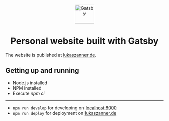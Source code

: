 <p align="center">
  <a href="https://www.gatsbyjs.org">
    <img alt="Gatsby" src="https://www.gatsbyjs.org/monogram.svg" width="60" />
  </a>
</p>
<h1 align="center">
  Personal website built with Gatsby
</h1>

The website is published at [lukaszanner.de](https://lukaszanner.de).

## Getting up and running

- Node.js installed
- NPM installed
- Execute *npm ci*

---

- `npm run develop` for developing on [localhost:8000](http://localhost:8000)
- `npm run deploy` for deployment on [lukaszanner.de](https://lukaszanner.de)
